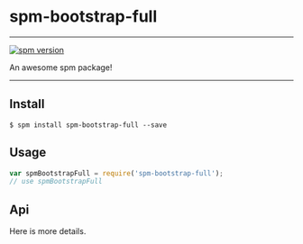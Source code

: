 # spm-bootstrap-full

---

[![spm version](http://spmjs.io/badge/spm-bootstrap-full)](http://spmjs.io/package/spm-bootstrap-full)

An awesome spm package!

---

## Install

```
$ spm install spm-bootstrap-full --save
```

## Usage

```js
var spmBootstrapFull = require('spm-bootstrap-full');
// use spmBootstrapFull
```

## Api

Here is more details.


